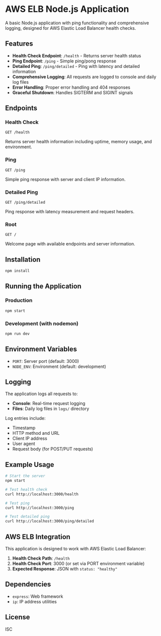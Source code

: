 # AWS ELB Node.js Application

A basic Node.js application with ping functionality and comprehensive logging, designed for AWS Elastic Load Balancer health checks.

## Features

- **Health Check Endpoint**: `/health` - Returns server health status
- **Ping Endpoint**: `/ping` - Simple ping/pong response
- **Detailed Ping**: `/ping/detailed` - Ping with latency and detailed information
- **Comprehensive Logging**: All requests are logged to console and daily log files
- **Error Handling**: Proper error handling and 404 responses
- **Graceful Shutdown**: Handles SIGTERM and SIGINT signals

## Endpoints

### Health Check
```
GET /health
```
Returns server health information including uptime, memory usage, and environment.

### Ping
```
GET /ping
```
Simple ping response with server and client IP information.

### Detailed Ping
```
GET /ping/detailed
```
Ping response with latency measurement and request headers.

### Root
```
GET /
```
Welcome page with available endpoints and server information.

## Installation

```bash
npm install
```

## Running the Application

### Production
```bash
npm start
```

### Development (with nodemon)
```bash
npm run dev
```

## Environment Variables

- `PORT`: Server port (default: 3000)
- `NODE_ENV`: Environment (default: development)

## Logging

The application logs all requests to:
- **Console**: Real-time request logging
- **Files**: Daily log files in `logs/` directory

Log entries include:
- Timestamp
- HTTP method and URL
- Client IP address
- User agent
- Request body (for POST/PUT requests)

## Example Usage

```bash
# Start the server
npm start

# Test health check
curl http://localhost:3000/health

# Test ping
curl http://localhost:3000/ping

# Test detailed ping
curl http://localhost:3000/ping/detailed
```

## AWS ELB Integration

This application is designed to work with AWS Elastic Load Balancer:

1. **Health Check Path**: `/health`
2. **Health Check Port**: 3000 (or set via PORT environment variable)
3. **Expected Response**: JSON with `status: "healthy"`

## Dependencies

- `express`: Web framework
- `ip`: IP address utilities

## License

ISC 